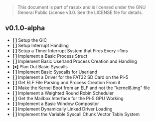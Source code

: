 > This document is part of raspix and is licensed under the GNU General Public License v3.0.
> See the LICENSE file for details.

## v0.1.0-alpha

- **[ ]** Setup the GIC
- **[ ]** Setup Interrupt Handling
- **[ ]** Setup a Timer Interrupt System that Fires Every ~1ms
- **[ ]** Implement a Basic Process Struct
- **[ ]** Implement Basic Userland Process Creation and Handling
- **[x]** Plan Out Basic Syscalls
- **[ ]** Implement Basic Syscalls for Userland
- **[ ]** Implement a Driver for the FAT32 SD Card on the Pi-5
- **[ ]** Get ELF File Parsing and Process Creation From it
- **[ ]** Make the Kernel Boot from an ELF and not the "kernel8.img" file
- **[ ]** Implement a Weighted Round Robin Scheduler
- **[ ]** Get the Mailbox Interface for the Pi-5 GPU Working
- **[ ]** Implement a Basic Window Compositor
- **[ ]** Implement Dynamically Linked Driver Loading
- **[ ]** Implement the Variable Syscall Chunk Vector Table System